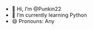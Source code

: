 - 👋 Hi, I’m @Punkin22
- 🌱 I’m currently learning Python
- 😄 Pronouns: Any

<!---
Punkin22/Punkin22 is a ✨ special ✨ repository because its `README.md` (this file) appears on your GitHub profile.
You can click the Preview link to take a look at your changes.
--->
